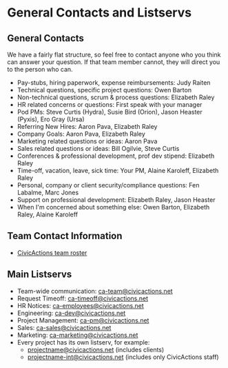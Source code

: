 # General Contacts and Listservs

## General Contacts

We have a fairly flat structure, so feel free to contact anyone who you think can answer your question. If that team member cannot, they will direct you to the person who can.

* Pay-stubs, hiring paperwork, expense reimbursements: Judy Raiten
* Technical questions, specific project questions: Owen Barton
* Non-technical questions, scrum & process questions: Elizabeth Raley
* HR related concerns or questions: First speak with your manager
* Pod PMs: Steve Curtis (Hydra), Susie Bird (Orion), Jason Heaster (Pyxis), Ero Gray (Ursa)
* Referring New Hires: Aaron Pava, Elizabeth Raley
* Company Goals: Aaron Pava, Elizabeth Raley
* Marketing related questions or ideas: Aaron Pava
* Sales related questions or ideas: Bill Ogilvie, Steve Curtis
* Conferences & professional development, prof dev stipend: Elizabeth Raley
* Time-off, vacation, leave, sick time: Your PM, Alaine Karoleff, Elizabeth Raley
* Personal, company or client security/compliance questions: Fen Labalme, Marc Jones
* Support on professional development: Elizabeth Raley, Jason Heaster
* When I'm concerned about something else: Owen Barton, Elizabeth Raley, Alaine Karoleff

## Team Contact Information

* [CivicActions team roster](https://docs.google.com/spreadsheets/d/1mIuxn1pxwNjD2B9kpWgyT1NlAdlvPSZjGDNFvbi3aFs/edit#gid=0)

## Main Listservs

* Team-wide communication: ca-team@civicactions.net
* Request Timeoff: ca-timeoff@civicactions.net
* HR Notices: ca-employees@civicactions.net
* Engineering: ca-dev@civicactions.net
* Project Management: ca-pm@civicactions.net
* Sales: ca-sales@civicactions.net
* Marketing: ca-marketing@civicactions.net
* Every project has its own listserv, for example:
    * projectname@civicactions.net (includes clients)
    * projectname-int@civicactions.net (includes only CivicActions staff)
